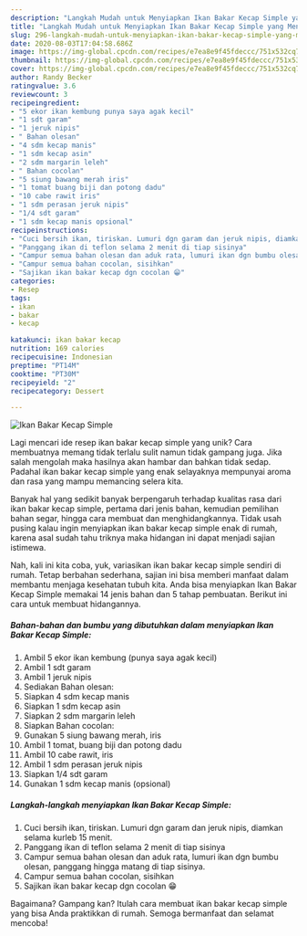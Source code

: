 ```yaml
---
description: "Langkah Mudah untuk Menyiapkan Ikan Bakar Kecap Simple yang Menggugah Selera"
title: "Langkah Mudah untuk Menyiapkan Ikan Bakar Kecap Simple yang Menggugah Selera"
slug: 296-langkah-mudah-untuk-menyiapkan-ikan-bakar-kecap-simple-yang-menggugah-selera
date: 2020-08-03T17:04:58.686Z
image: https://img-global.cpcdn.com/recipes/e7ea8e9f45fdeccc/751x532cq70/ikan-bakar-kecap-simple-foto-resep-utama.jpg
thumbnail: https://img-global.cpcdn.com/recipes/e7ea8e9f45fdeccc/751x532cq70/ikan-bakar-kecap-simple-foto-resep-utama.jpg
cover: https://img-global.cpcdn.com/recipes/e7ea8e9f45fdeccc/751x532cq70/ikan-bakar-kecap-simple-foto-resep-utama.jpg
author: Randy Becker
ratingvalue: 3.6
reviewcount: 3
recipeingredient:
- "5 ekor ikan kembung punya saya agak kecil"
- "1 sdt garam"
- "1 jeruk nipis"
- " Bahan olesan"
- "4 sdm kecap manis"
- "1 sdm kecap asin"
- "2 sdm margarin leleh"
- " Bahan cocolan"
- "5 siung bawang merah iris"
- "1 tomat buang biji dan potong dadu"
- "10 cabe rawit iris"
- "1 sdm perasan jeruk nipis"
- "1/4 sdt garam"
- "1 sdm kecap manis opsional"
recipeinstructions:
- "Cuci bersih ikan, tiriskan. Lumuri dgn garam dan jeruk nipis, diamkan selama kurleb 15 menit."
- "Panggang ikan di teflon selama 2 menit di tiap sisinya"
- "Campur semua bahan olesan dan aduk rata, lumuri ikan dgn bumbu olesan, panggang hingga matang di tiap sisinya."
- "Campur semua bahan cocolan, sisihkan"
- "Sajikan ikan bakar kecap dgn cocolan 😁"
categories:
- Resep
tags:
- ikan
- bakar
- kecap

katakunci: ikan bakar kecap 
nutrition: 169 calories
recipecuisine: Indonesian
preptime: "PT14M"
cooktime: "PT30M"
recipeyield: "2"
recipecategory: Dessert

---
```



![Ikan Bakar Kecap Simple](https://img-global.cpcdn.com/recipes/e7ea8e9f45fdeccc/751x532cq70/ikan-bakar-kecap-simple-foto-resep-utama.jpg)

Lagi mencari ide resep ikan bakar kecap simple yang unik? Cara membuatnya memang tidak terlalu sulit namun tidak gampang juga. Jika salah mengolah maka hasilnya akan hambar dan bahkan tidak sedap. Padahal ikan bakar kecap simple yang enak selayaknya mempunyai aroma dan rasa yang mampu memancing selera kita.

Banyak hal yang sedikit banyak berpengaruh terhadap kualitas rasa dari ikan bakar kecap simple, pertama dari jenis bahan, kemudian pemilihan bahan segar, hingga cara membuat dan menghidangkannya. Tidak usah pusing kalau ingin menyiapkan ikan bakar kecap simple enak di rumah, karena asal sudah tahu triknya maka hidangan ini dapat menjadi sajian istimewa.




Nah, kali ini kita coba, yuk, variasikan ikan bakar kecap simple sendiri di rumah. Tetap berbahan sederhana, sajian ini bisa memberi manfaat dalam membantu menjaga kesehatan tubuh kita. Anda bisa menyiapkan Ikan Bakar Kecap Simple memakai 14 jenis bahan dan 5 tahap pembuatan. Berikut ini cara untuk membuat hidangannya.

<!--inarticleads1-->

##### Bahan-bahan dan bumbu yang dibutuhkan dalam menyiapkan Ikan Bakar Kecap Simple:

1. Ambil 5 ekor ikan kembung (punya saya agak kecil)
1. Ambil 1 sdt garam
1. Ambil 1 jeruk nipis
1. Sediakan  Bahan olesan:
1. Siapkan 4 sdm kecap manis
1. Siapkan 1 sdm kecap asin
1. Siapkan 2 sdm margarin leleh
1. Siapkan  Bahan cocolan:
1. Gunakan 5 siung bawang merah, iris
1. Ambil 1 tomat, buang biji dan potong dadu
1. Ambil 10 cabe rawit, iris
1. Ambil 1 sdm perasan jeruk nipis
1. Siapkan 1/4 sdt garam
1. Gunakan 1 sdm kecap manis (opsional)




<!--inarticleads2-->

##### Langkah-langkah menyiapkan Ikan Bakar Kecap Simple:

1. Cuci bersih ikan, tiriskan. Lumuri dgn garam dan jeruk nipis, diamkan selama kurleb 15 menit.
1. Panggang ikan di teflon selama 2 menit di tiap sisinya
1. Campur semua bahan olesan dan aduk rata, lumuri ikan dgn bumbu olesan, panggang hingga matang di tiap sisinya.
1. Campur semua bahan cocolan, sisihkan
1. Sajikan ikan bakar kecap dgn cocolan 😁




Bagaimana? Gampang kan? Itulah cara membuat ikan bakar kecap simple yang bisa Anda praktikkan di rumah. Semoga bermanfaat dan selamat mencoba!
